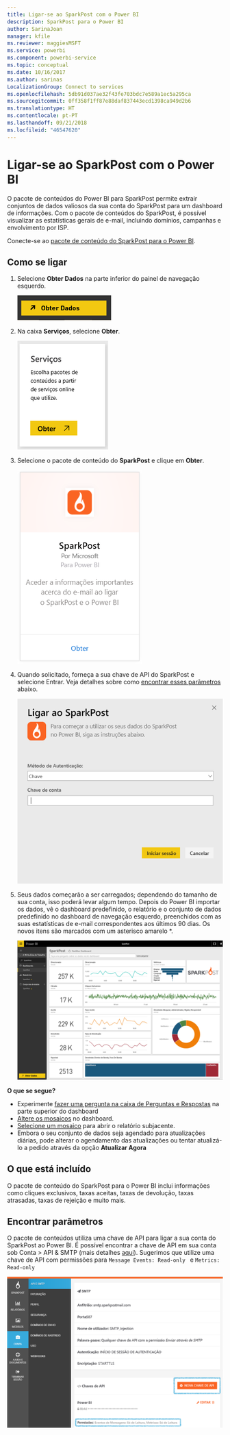 ```yaml
---
title: Ligar-se ao SparkPost com o Power BI
description: SparkPost para o Power BI
author: SarinaJoan
manager: kfile
ms.reviewer: maggiesMSFT
ms.service: powerbi
ms.component: powerbi-service
ms.topic: conceptual
ms.date: 10/16/2017
ms.author: sarinas
LocalizationGroup: Connect to services
ms.openlocfilehash: 5db91d037ae32f43fe703bdc7e589a1ec5a295ca
ms.sourcegitcommit: 0ff358f1ff87e88daf837443ecd1398ca949d2b6
ms.translationtype: HT
ms.contentlocale: pt-PT
ms.lasthandoff: 09/21/2018
ms.locfileid: "46547620"
---
```

# <a name="connect-to-sparkpost-with-power-bi"></a>Ligar-se ao SparkPost com o Power BI
O pacote de conteúdos do Power BI para SparkPost permite extrair conjuntos de dados valiosos da sua conta do SparkPost para um dashboard de informações. Com o pacote de conteúdos do SparkPost, é possível visualizar as estatísticas gerais de e-mail, incluindo domínios, campanhas e envolvimento por ISP.

Conecte-se ao [pacote de conteúdo do SparkPost para o Power BI](https://app.powerbi.com/getdata/services/spark-post).

## <a name="how-to-connect"></a>Como se ligar
1. Selecione **Obter Dados** na parte inferior do painel de navegação esquerdo.
   
   ![](media/service-connect-to-sparkpost/getdata.png)
2. Na caixa **Serviços**, selecione **Obter**.
   
   ![](media/service-connect-to-sparkpost/services.png)
3. Selecione o pacote de conteúdo do **SparkPost** e clique em **Obter**. 
   
   ![](media/service-connect-to-sparkpost/sparkpost.png)
4. Quando solicitado, forneça a sua chave de API do SparkPost e selecione Entrar. Veja detalhes sobre como [encontrar esses parâmetros](#FindingParams) abaixo.
   
   ![](media/service-connect-to-sparkpost/creds.png)
5. Seus dados começarão a ser carregados; dependendo do tamanho de sua conta, isso poderá levar algum tempo. Depois do Power BI importar os dados, vê o dashboard predefinido, o relatório e o conjunto de dados predefinido no dashboard de navegação esquerdo, preenchidos com as suas estatísticas de e-mail correspondentes aos últimos 90 dias. Os novos itens são marcados com um asterisco amarelo \*.
   
   ![](media/service-connect-to-sparkpost/dashboard.png)

**O que se segue?**

* Experimente [fazer uma pergunta na caixa de Perguntas e Respostas](consumer/end-user-q-and-a.md) na parte superior do dashboard
* [Altere os mosaicos](service-dashboard-edit-tile.md) no dashboard.
* [Selecione um mosaico](consumer/end-user-tiles.md) para abrir o relatório subjacente.
* Embora o seu conjunto de dados seja agendado para atualizações diárias, pode alterar o agendamento das atualizações ou tentar atualizá-lo a pedido através da opção **Atualizar Agora**

## <a name="whats-included"></a>O que está incluído
O pacote de conteúdo do SparkPost para o Power BI inclui informações como cliques exclusivos, taxas aceitas, taxas de devolução, taxas atrasadas, taxas de rejeição e muito mais.

<a name="FindingParams"></a>

## <a name="finding-parameters"></a>Encontrar parâmetros
O pacote de conteúdos utiliza uma chave de API para ligar a sua conta do SparkPost ao Power BI. É possível encontrar a chave de API em sua conta sob Conta \> API & SMTP (mais detalhes [aqui](https://support.sparkpost.com/customer/portal/articles/1933377-create-api-keys)). Sugerimos que utilize uma chave de API com permissões para `Message Events: Read-only ` e `Metrics: Read-only`

![](media/service-connect-to-sparkpost/sparkpost1.png)

